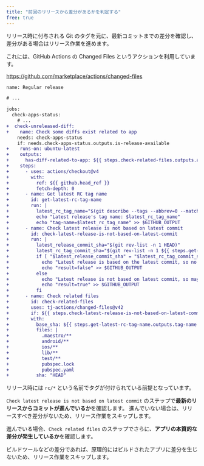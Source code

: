 ```yaml
---
title: "前回のリリースから差分があるかを判定する"
free: true
---
```


リリース時に付与される Git のタグを元に、最新コミットまでの差分を確認し、差分がある場合はリリース作業を進めます。

これには、GitHub Actions の Changed Files というアクションを利用しています。

https://github.com/marketplace/actions/changed-files

```diff yaml:.github/workflows/regular-release.yml
name: Regular release

# ...

jobs:
  check-apps-status:
    # ...
+  check-unreleased-diff:
+    name: Check some diffs exist related to app
    needs: check-apps-status
    if: needs.check-apps-status.outputs.is-release-available
+    runs-on: ubuntu-latest
+    outputs:
+      has-diff-related-to-app: ${{ steps.check-related-files.outputs.any_changed == 'true' }}
+    steps:
+      - uses: actions/checkout@v4
+        with:
+          ref: ${{ github.head_ref }}
+          fetch-depth: 0
+      - name: Get latest RC tag name
+        id: get-latest-rc-tag-name
+        run: |
+          latest_rc_tag_name="$(git describe --tags --abbrev=0 --match 'rc/*')"
+          echo "Latest release's tag name: $latest_rc_tag_name"
+          echo "tag-name=$latest_rc_tag_name" >> $GITHUB_OUTPUT
+      - name: Check latest release is not based on latest commit
+        id: check-latest-release-is-not-based-on-latest-commit
+        run: |
+          latest_release_commit_sha="$(git rev-list -n 1 HEAD)"
+          latest_rc_tag_commit_sha="$(git rev-list -n 1 ${{ steps.get-latest-rc-tag-name.outputs.tag-name }})"
+          if [ "$latest_release_commit_sha" = "$latest_rc_tag_commit_sha" ]; then
+            echo "Latest release is based on the latest commit, so no need to release now."
+            echo "result=false" >> $GITHUB_OUTPUT
+          else
+            echo "Latest release is not based on latest commit, so may need to be released now."
+            echo "result=true" >> $GITHUB_OUTPUT
+          fi
+      - name: Check related files
+        id: check-related-files
+        uses: tj-actions/changed-files@v42
+        if: ${{ steps.check-latest-release-is-not-based-on-latest-commit.outputs.result == 'true' }}
+        with:
+          base_sha: ${{ steps.get-latest-rc-tag-name.outputs.tag-name }}
+          files: |
+            .maestro/**
+            android/**
+            ios/**
+            lib/**
+            test/**
+            pubspec.lock
+            pubspec.yaml
+          sha: "HEAD"
```

リリース時には `rc/*` という名前でタグが付けられている前提となっています。

`Check latest release is not based on latest commit` のステップで**最新のリリースからコミットが進んでいるか**を確認します。
進んでいない場合は、リリースすべき差分がないため、リリース作業をスキップします。

進んでいる場合、`Check related files` のステップでさらに、**アプリの本質的な差分が発生しているか**を確認します。

ビルドツールなどの差分であれば、原理的にはビルドされたアプリに差分を生じないため、リリース作業をスキップします。
